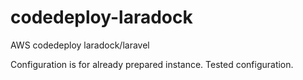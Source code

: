 # codedeploy-laradock
AWS codedeploy laradock/laravel

Configuration is for already prepared instance.
Tested configuration.